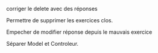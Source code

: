 corriger le delete avec des réponses

Permettre de supprimer les exercices clos.

Empecher de modifier réponse depuis le mauvais exercice

Séparer Model et Controleur.